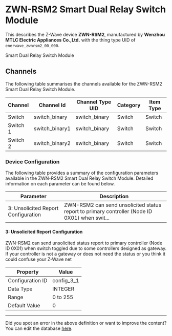
# ZWN-RSM2 Smart Dual Relay Switch Module

This describes the Z-Wave device **ZWN-RSM2**, manufactured by **Wenzhou MTLC Electric Appliances Co.,Ltd.** with the thing type UID of ```enerwave_zwnrsm2_00_000```. 

Smart Dual Relay Switch Module

## Channels
The following table summarises the channels available for the ZWN-RSM2 Smart Dual Relay Switch Module.

| Channel | Channel Id | Channel Type UID | Category | Item Type |
|---------|------------|------------------|----------|-----------|
| Switch | switch_binary | switch_binary | Switch | Switch |
| Switch 1 | switch_binary1 | switch_binary | Switch | Switch |
| Switch 2 | switch_binary2 | switch_binary | Switch | Switch |




### Device Configuration
The following table provides a summary of the configuration parameters available in the ZWN-RSM2 Smart Dual Relay Switch Module.
Detailed information on each parameter can be found below.

| Parameter   | Description |
|-------------|-------------|
| 3: Unsolicited Report Configuration | ZWN-RSM2 can send unsolicited status report to primary controller (Node ID 0X01) when swit... |




#### 3: Unsolicited Report Configuration

ZWN-RSM2 can send unsolicited status report to primary controller (Node ID 0X01) when switch toggled due to some controllers designed as gateway. If your controller is not a gateway or does not need the status or you think it could confuse your Z-Wave net


| Property         | Value    |
|------------------|----------|
| Configuration ID | config_3_1 |
| Data Type        | INTEGER |
| Range | 0 to 255 |
| Default Value | 0 |






---

Did you spot an error in the above definition or want to improve the content?
You can edit the database [here](http://www.cd-jackson.com/index.php/zwave/zwave-device-database/zwave-device-list/devicesummary/465).


